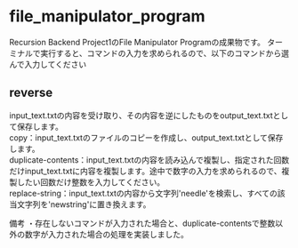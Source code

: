 # file_manipulator_program

Recursion Backend Project1のFile Manipulator Programの成果物です。
ターミナルで実行すると、コマンドの入力を求められるので、以下のコマンドから選んで入力してください

## reverse
input_text.txtの内容を受け取り、その内容を逆にしたものをoutput_text.txtとして保存します。</br>
copy：input_text.txtのファイルのコピーを作成し、output_text.txtとして保存します。</br>
duplicate-contents：input_text.txtの内容を読み込んで複製し、指定された回数だけinput_text.txtに内容を複製します。途中で数字の入力を求められるので、複製したい回数だけ整数を入力してください。</br>
replace-string：input_text.txtの内容から文字列'needle'を検索し、すべての該当文字列を'newstring'に置き換えます。</br>

備考
・存在しないコマンドが入力された場合と、duplicate-contentsで整数以外の数字が入力された場合の処理を実装しました。
